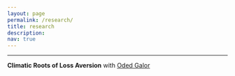 ```yaml
---
layout: page
permalink: /research/
title: research
description: 
nav: true
---
```



***


**Climatic Roots of Loss Aversion** with [Oded Galor](https://www.odedgalor.com/)


